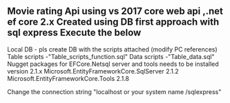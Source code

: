 Movie rating Api using vs 2017 core web api  ,.net ef core 2.x 
Created using DB first approach with sql express 
Execute the below 
----------------------------
Local DB - pls create DB with the scripts attached (modify PC references)
Table scripts -"Table_scripts_function.sql"
Data scripts -"Table_data.sql"
Nugget packages for EFCore.Netsql server and tools needs to be installed version 2.1.x
Microsoft.EntityFrameworkCore.SqlServer 2.1.2
Microsoft.EntityFrameworkCore.Tools 2.1.8

Change the connection string "localhost or your system name /sqlexpress"
